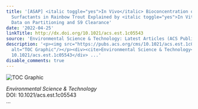 ```yaml
---
title: '[ASAP] <italic toggle="yes">In Vivo</italic> Bioconcentration of 10 Anionic
  Surfactants in Rainbow Trout Explained by <italic toggle="yes">In Vitro</italic>
  Data on Partitioning and S9 Clearance'
date: '2022-04-25'
linkTitle: http://dx.doi.org/10.1021/acs.est.1c05543
source: 'Environmental Science & Technology: Latest Articles (ACS Publications)'
description: '<p><img src="https://pubs.acs.org/cms/10.1021/acs.est.1c05543/asset/images/medium/es1c05543_0003.gif"
  alt="TOC Graphic"/></p><div><cite>Environmental Science & Technology</cite></div><div>DOI:
  10.1021/acs.est.1c05543</div> ...'
disable_comments: true
---
```

<p><img src="https://pubs.acs.org/cms/10.1021/acs.est.1c05543/asset/images/medium/es1c05543_0003.gif" alt="TOC Graphic"/></p><div><cite>Environmental Science & Technology</cite></div><div>DOI: 10.1021/acs.est.1c05543</div> ...